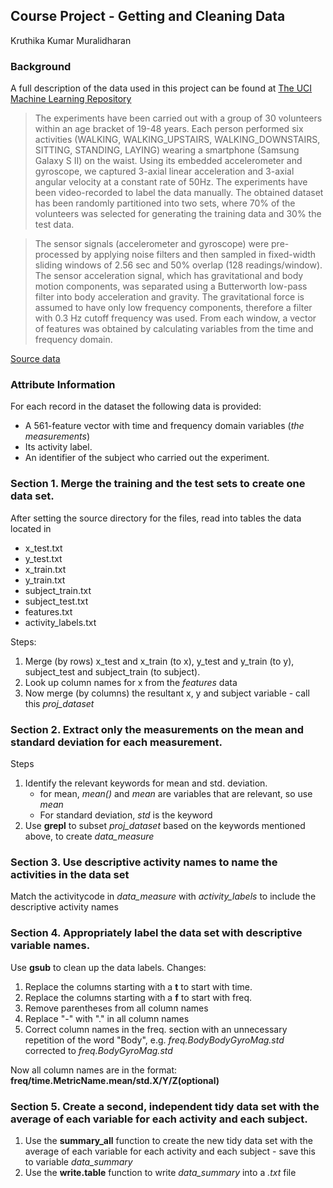 ## Course Project - Getting and Cleaning Data

Kruthika Kumar Muralidharan

### Background
A full description of the data used in this project can be found at [The UCI Machine Learning Repository](http://archive.ics.uci.edu/ml/datasets/Human+Activity+Recognition+Using+Smartphones)

>The experiments have been carried out with a group of 30 volunteers within an age bracket of 19-48 years. Each person performed six activities (WALKING, WALKING_UPSTAIRS, WALKING_DOWNSTAIRS, SITTING, STANDING, LAYING) wearing a smartphone (Samsung Galaxy S II) on the waist. Using its embedded accelerometer and gyroscope, we captured 3-axial linear acceleration and 3-axial angular velocity at a constant rate of 50Hz. The experiments have been video-recorded to label the data manually. The obtained dataset has been randomly partitioned into two sets, where 70% of the volunteers was selected for generating the training data and 30% the test data. 

>The sensor signals (accelerometer and gyroscope) were pre-processed by applying noise filters and then sampled in fixed-width sliding windows of 2.56 sec and 50% overlap (128 readings/window). The sensor acceleration signal, which has gravitational and body motion components, was separated using a Butterworth low-pass filter into body acceleration and gravity. The gravitational force is assumed to have only low frequency components, therefore a filter with 0.3 Hz cutoff frequency was used. From each window, a vector of features was obtained by calculating variables from the time and frequency domain.

[Source data](https://d396qusza40orc.cloudfront.net/getdata%2Fprojectfiles%2FUCI%20HAR%20Dataset.zip)

### Attribute Information
For each record in the dataset the following data is provided: 
- A 561-feature vector with time and frequency domain variables (*the measurements*)
- Its activity label. 
- An identifier of the subject who carried out the experiment.

### Section 1. Merge the training and the test sets to create one data set.
After setting the source directory for the files, read into tables the data located in
* x_test.txt
* y_test.txt
* x_train.txt
* y_train.txt 
* subject_train.txt
* subject_test.txt
* features.txt
* activity_labels.txt

Steps:
1. Merge (by rows) x_test and x_train (to x), y_test and y_train (to y), subject_test and subject_train (to subject).
1. Look up column names for x from the *features* data
1. Now merge (by columns) the resultant x, y and subject variable - call this *proj_dataset*


### Section 2. Extract only the measurements on the mean and standard deviation for each measurement. 
Steps
1. Identify the relevant keywords for mean and std. deviation.
    - for mean, *mean()* and *mean* are variables that are relevant, so use *mean*
    - For standard deviation, *std* is the keyword
1. Use **grepl** to subset *proj_dataset* based on the keywords mentioned above, to create *data_measure*


### Section 3. Use descriptive activity names to name the activities in the data set
Match the activitycode in *data_measure* with *activity_labels* to include the descriptive activity names

### Section 4. Appropriately label the data set with descriptive variable names.
Use **gsub** to clean up the data labels.
Changes:
1. Replace the columns starting with a **t** to start with time.
1. Replace the columns starting with a **f** to start with freq.
1. Remove parentheses from all column names
1. Replace "-" with "." in all column names
1. Correct column names in the freq. section with an unnecessary repetition of the word "Body", e.g. *freq.BodyBodyGyroMag.std* corrected to *freq.BodyGyroMag.std*

Now all column names are in the format:
**freq/time.MetricName.mean/std.X/Y/Z(optional)**

### Section 5. Create a second, independent tidy data set with the average of each variable for each activity and each subject. 
1. Use the **summary_all** function to create the new tidy data set with the average of each variable for each activity and each subject - save this to variable *data_summary*
1. Use the **write.table** function to write *data_summary* into a *.txt* file

